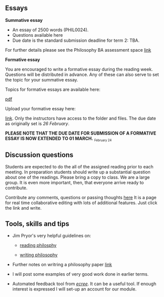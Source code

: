 <!-- # Assessment -->


## Essays 

**Summative essay**

* An essay of 2500 words (PHIL0024).
* Questions available here <!--  [pdf](https://www.dropbox.com/s/i7iwc1aak92nnl8/summative-topics.pdf?dl=0) -->
* Due date is the standard submission deadline for term 2: TBA.

For further details please see the Philosophy BA assessment space [link](https://moodle-1819.ucl.ac.uk/course/view.php?id=9762)


<!-- * Due date for the summative essay is April 23rd 2018. For more detail see the Philosophy BA assessment space [link](https://moodle.ucl.ac.uk/course/view.php?id=14303). 
  - This was the original schedule for submission of summative essays. See the announcements section above for relevant changes to the deadline. 
  - The deadline is now *Tuesday 8 May at 1600*. -->

**Formative essay**

You are encouraged to write a formative essay during the reading week. Questions will be distributed in advance. Any of these can also serve to set the topic for your summative essay.


Topics for formative essays are available here: 

[pdf](https://www.dropbox.com/s/ynmon4g7yiefduh/formative-essay-topics-2020.pdf?dl=0)


Upload your formative essay here: 

[link](https://www.dropbox.com/request/AiaiAlaeCLhOCxLBkCbV). Only the instructors have access to the folder and files. The due date as originally set is *26 February*.

**PLEASE NOTE THAT THE DUE DATE FOR SUBMISSION OF A FORMATIVE ESSAY IS NOW EXTENDED TO 01 MARCH.** <sub><small>February 24</small></sub>





<!-- Upload your formative essay here: [link](https://www.dropbox.com/request/zMHhpq9X7noaJuFcYcWQ). Only the instructors have access to the folder and files. The problem with the earlier file request has been fixed. -->



## Discussion questions

Students are expected to do the all of the assigned reading prior to each meeting. In preparation students should write up a substantial question about one of the readings. Please bring a copy to class. We are a large group. It is even more important, then, that everyone arrive ready to contribute.

Contribute any comments, questions or passing thoughts [here](discussion.md) It is a page for real time collaborative editing with lots of additional features. Just click the link and write.


## Tools, skills and tips

- Jim Pryor's very helpful guidelines on:
    + [reading philosphy](http://www.jimpryor.net/teaching/guidelines/reading.html)

    + [writing philosophy](http://www.jimpryor.net/teaching/guidelines/writing.html)

- Further notes on writring a philosophy paper [link](https://www.dropbox.com/s/ow6b0l5vy28b19t/notes-writing.pdf?dl=0)

<!-- - Writing exercises for bringing narrative into the rational order of a philosophical essay as well as a few model essays will be posted here later in the term. -->
<!-- link to 2017 exercises-->

- I will post some examples of very good work done in earlier terms.


- Automated feedback tool from [*ecree*](https://www.ecree.com/signup). It can be a useful tool. If enough interest is expressed I will set-up an account for our module.
